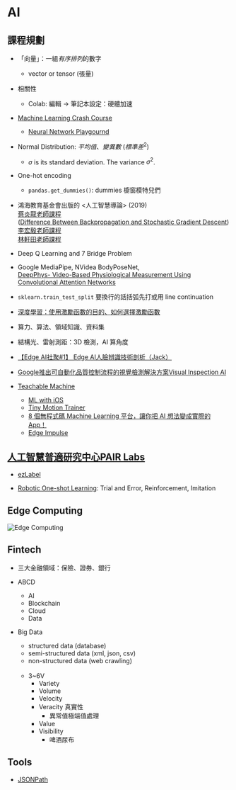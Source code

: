 # AI

## 課程規劃

* 「向量」：一組*有序排列*的數字
  * vector or tensor (張量)

* 相關性
  * Colab: 編輯 → 筆記本設定：硬體加速  

* [Machine Learning Crash Course](https://developers.google.com/machine-learning/crash-course/ml-intro)
  * [Neural Network Playgournd](https://playground.tensorflow.org/#activation=tanh&batchSize=10&dataset=circle&regDataset=reg-plane&learningRate=0.03&regularizationRate=0&noise=0&networkShape=4,2&seed=0.80884&showTestData=false&discretize=false&percTrainData=50&x=true&y=true&xTimesY=false&xSquared=false&ySquared=false&cosX=false&sinX=false&cosY=false&sinY=false&collectStats=false&problem=classification&initZero=false&hideText=false)

* Normal Distribution: $平均值$、$變異數$ ($標準差^2$)  
  * $\sigma$ is its standard deviation. The variance $\sigma^2$.

* One-hot encoding
  * ```pandas.get_dummies()```: dummies 櫥窗模特兒們

* 鴻海教育基金會出版的 <人工智慧導論> (2019)  
  [蔡炎龍老師課程](https://www.youtube.com/c/iyenlung/videos)  
  ([Difference Between Backpropagation and Stochastic Gradient Descent](https://machinelearningmastery.com/difference-between-backpropagation-and-stochastic-gradient-descent/))  
  [李宏毅老師課程](https://www.youtube.com/c/HungyiLeeNTU/videos)  
  [林軒田老師課程](https://www.youtube.com/c/hsuantien/videos)

* Deep Q Learning and 7 Bridge Problem  

* Google MediaPipe, NVidea BodyPoseNet,  
  [DeepPhys- Video-Based Physiological Measurement Using Convolutional Attention Networks](https://arxiv.org/pdf/1805.07888.pdf)    

* ```sklearn.train_test_split``` 要換行的話括弧先打或用 line continuation
* [深度學習：使用激勵函數的目的、如何選擇激勵函數](https://mropengate.blogspot.com/2017/02/deep-learning-role-of-activation.html)
* 算力、算法、領域知識、資料集
* 結構光、雷射測距：3D 檢測，AI 算角度
* [【Edge AI社聚#1】 Edge AI人臉辨識技術剖析（Jack）](https://www.youtube.com/watch?v=rk04N_-RBYI&t=2166s)
* [Google推出可自動化品質控制流程的視覺檢測解決方案Visual Inspection AI](https://www.ithome.com.tw/news/145189)
* [Teachable Machine](https://teachablemachine.withgoogle.com/)
  * [ML with iOS](https://medium.com/firebase-developers/ml-with-ios-f6551ebfc6f0)  
  * [Tiny Motion Trainer](https://github.com/googlecreativelab/tiny-motion-trainer/)  
  * [8 個無程式碼 Machine Learning 平台，讓你把 AI 想法變成實際的 App！](https://www.appcoda.com.tw/no-code-machine-learning-platforms/)
  * [Edge Impulse](https://studio.edgeimpulse.com/studio/39030)

## [人工智慧普適研究中心PAIR Labs](https://www.youtube.com/channel/UC36TMyt9wl7SZrh9uWC7Ruw/videos)  

* [ezLabel](https://www.aicreda.com//filemanagement/image/1)

* [Robotic One-shot Learning](https://www.youtube.com/watch?v=a0EUgXQWPLw): Trial and Error, Reinforcement, Imitation

## Edge Computing  

  ![Edge Computing](https://i.imgur.com/q1qSbAe.png)  

## Fintech  

* 三大金融領域：保險、證券、銀行  

* ABCD  
  * AI  
  * Blockchain  
  * Cloud  
  * Data  

* Big Data
  * structured data (database)
  * semi-structured data (xml, json, csv)
  * non-structured data (web crawling)
<br/>&nbsp;
  * 3~6V
    * Variety
    * Volume
    * Velocity
    * Veracity 真實性
      * 異常值極端值處理
    * Value
    * Visibility
      * 啤酒尿布

## Tools

* [JSONPath](https://jsonpath.com/)
